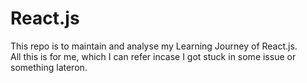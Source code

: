 # React.js
This repo is to maintain and analyse my Learning Journey of React.js.<br>
All this is for me, which I can refer incase I got stuck in some issue or something lateron.
